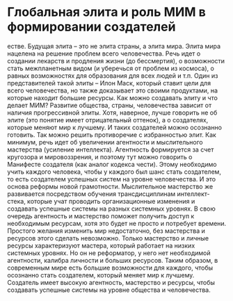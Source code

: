 # Глобальная элита и роль МИМ в формировании создателей

естве. Будущая элита – это не элита страны, а элита мира. Элита мира нацелена на решение проблем всего человечества. Речь идет о создании лекарств и продления жизни (до бессмертия), о возможности стать межпланетным видом (и уберечься от проблем из космоса), о равных возможностях для образования для всех людей и т.п. Один из представителей такой элиты – Илон Маск, который ставит цели для всего человечества, но также доказывает это своими продуктами, на которые находит большие ресурсы.
Как можно создавать элиту и что делает МИМ?
Развитие общества, страны, человечества зависит от наличия прогрессивной элиты. Хотя, наверное, лучше говорить не об элите (это понятие имеет отрицательный оттенок), а о создателях, которые меняют мир к лучшему. И таких создателей можно осознанно готовить. Так можно решить противоречие с избранностью элит.
Как минимум, речь идет об увеличении агентности и мыслительного мастерства (усиление интеллекта). Агентность формируется за счет кругозора и мировоззрения, и поэтому тут можно говорить о Манифесте создателя (как аналог кодекса чести). Этому необходимо учить каждого человека, чтобы у каждого был шанс стать создателем, то есть создателем успешных систем на уровне человечества. И это основа реформы новой грамотности. Мыслительное мастерство же развивается посредством обучения трансдисциплинам интеллект-стека, которые учат проводить организационные изменения и создавать успешные системы на разных системных уровнях.
В свою очередь агентность и мастерство поможет получить доступ к необходимым ресурсам, хотя это будет не просто и потребует времени. Простого желания изменить мир недостаточно, без мастерства и ресурсов этого сделать невозможно. Только мастерство и личные ресурсы характеризуют мастера, который работает на низких системных уровнях. Но он не реформатор, у него нет необходимой агентности, калибра личности и больших ресурсов.
Таким образом, в современным мире есть большие возможности для каждого, чтобы осознанно стать создателем, который меняет мир к лучшему. Создатель имеет высокую агентность, мастерство и ресурсы, чтобы создавать успешные системы на уровне общества и человечества.
